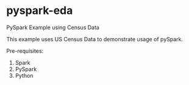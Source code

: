 # pyspark-eda
PySpark Example using Census Data

This example uses US Census Data to demonstrate usage of pySpark.

Pre-requisites:
1. Spark
2. PySpark
3. Python 
